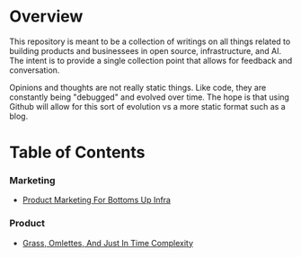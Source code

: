 # Overview
This repository is meant to be a collection of writings on all things related to building products and businessees in open source, infrastructure, and AI. The intent is to provide a single collection point that allows for feedback and conversation. 

Opinions and thoughts are not really static things. Like code, they are constantly being "debugged" and evolved over time. The hope is that using Github will allow for this sort of evolution vs a more static format such as a blog.  

# Table of Contents

### Marketing
- [Product Marketing For Bottoms Up Infra](/thoughts/marketing/Product_Marketing_For_Bottoms_Up_Infra.md)

### Product
- [Grass, Omlettes, And Just In Time Complexity](https://tech-startup.cioreview.com/cxoinsight/grass-omelettes-and-just-in-time-complexity-nid-31972-cid-213.html)

